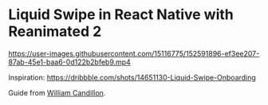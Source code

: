 # Liquid Swipe in React Native with Reanimated 2



https://user-images.githubusercontent.com/15116775/152591896-ef3ee207-87ab-45e1-baa6-0d122b2bfeb9.mp4

Inspiration: https://dribbble.com/shots/14651130-Liquid-Swipe-Onboarding

Guide from [William Candillon](https://www.youtube.com/watch?v=6jxy5wfNpk0&ab_channel=WilliamCandillon).



